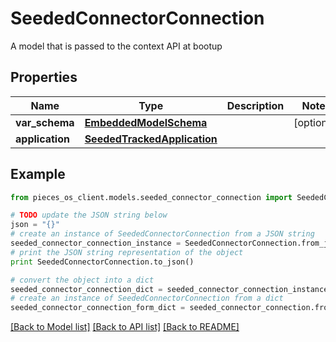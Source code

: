 # SeededConnectorConnection

A model that is passed to the context API at bootup

## Properties
Name | Type | Description | Notes
------------ | ------------- | ------------- | -------------
**var_schema** | [**EmbeddedModelSchema**](EmbeddedModelSchema.md) |  | [optional] 
**application** | [**SeededTrackedApplication**](SeededTrackedApplication.md) |  | 

## Example

```python
from pieces_os_client.models.seeded_connector_connection import SeededConnectorConnection

# TODO update the JSON string below
json = "{}"
# create an instance of SeededConnectorConnection from a JSON string
seeded_connector_connection_instance = SeededConnectorConnection.from_json(json)
# print the JSON string representation of the object
print SeededConnectorConnection.to_json()

# convert the object into a dict
seeded_connector_connection_dict = seeded_connector_connection_instance.to_dict()
# create an instance of SeededConnectorConnection from a dict
seeded_connector_connection_form_dict = seeded_connector_connection.from_dict(seeded_connector_connection_dict)
```
[[Back to Model list]](../README.md#documentation-for-models) [[Back to API list]](../README.md#documentation-for-api-endpoints) [[Back to README]](../README.md)


